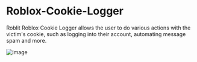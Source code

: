 # Roblox-Cookie-Logger
Roblit Roblox Cookie Logger allows the user to do various actions with the victim's cookie, such as logging into their account, automating message spam and more.

![image](https://user-images.githubusercontent.com/130619663/231896315-a4dd1e73-0186-4040-8a7b-98ad082b5cd0.png)
